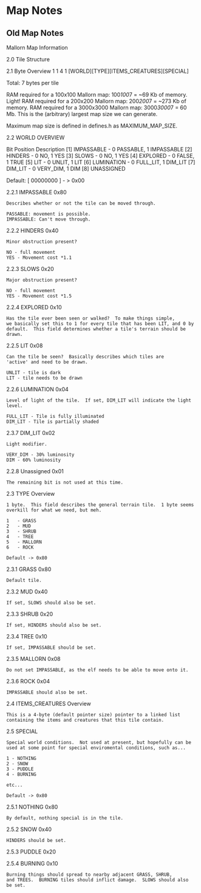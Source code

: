 # Map Notes






## Old Map Notes

Mallorn Map Information

2.0 Tile Structure

2.1 Byte Overview
   1      1          4            1
[WORLD][TYPE][ITEMS_CREATURES][SPECIAL]

Total: 7 bytes per tile

RAM required for a 100x100 Mallorn map: 100*100*7 = ~69 Kb of memory.  Light!
RAM required for a 200x200 Mallorn map: 200*200*7 = ~273 Kb of memory.
RAM required for a 3000x3000 Mallorn map: 3000*3000*7 = 60 Mb.  This is the 
(arbitrary) largest map size we can generate.

Maximum map size is defined in defines.h as MAXIMUM_MAP_SIZE.

2.2 WORLD OVERVIEW

Bit Position	Description
[1]		IMPASSABLE - 0 PASSABLE, 1 IMPASSABLE
[2]		HINDERS - 0 NO, 1 YES
[3]		SLOWS - 0 NO, 1 YES
[4]		EXPLORED - 0 FALSE, 1 TRUE
[5]		LIT - 0 UNLIT, 1 LIT
[6]		LUMINATION - 0 FULL_LIT, 1 DIM_LIT
[7]		DIM_LIT - 0 VERY_DIM, 1 DIM
[8]		UNASSIGNED

Default: [ 00000000 ] - > 0x00

2.2.1 IMPASSABLE 0x80

	Describes whether or not the tile can be moved through.

	PASSABLE: movement is possible.
	IMPASSABLE: Can't move through.

2.2.2 HINDERS 0x40

	Minor obstruction present?

	NO - full movement
	YES - Movement cost *1.1

2.2.3 SLOWS 0x20

	Major obstruction present?
	
	NO - full movement
	YES - Movement cost *1.5
	

2.2.4 EXPLORED 0x10

	Has the tile ever been seen or walked?  To make things simple,
	we basically set this to 1 for every tile that has been LIT, and 0 by
	default.  This field determines whether a tile's terrain should be 
	drawn.
	

2.2.5 LIT 0x08

	Can the tile be seen?  Basically describes which tiles are 
	'active' and need to be drawn.

	UNLIT - tile is dark 
	LIT - tile needs to be drawn

2.2.6 LUMINATION 0x04

	Level of light of the tile.  If set, DIM_LIT will indicate the light
	level.

	FULL_LIT - Tile is fully illuminated
	DIM_LIT - Tile is partially shaded

2.3.7 DIM_LIT 0x02

	Light modifier.

	VERY_DIM - 30% luminosity
	DIM - 60% luminosity

2.2.8 Unassigned 0x01

	The remaining bit is not used at this time.


2.3 TYPE Overview

	1 byte.  This field describes the general terrain tile.  1 byte seems
	overkill for what we need, but meh.  

	1	- GRASS
	2	- MUD
	3	- SHRUB
	4	- TREE
	5	- MALLORN
	6	- ROCK

	Default -> 0x80 

2.3.1	GRASS 0x80

	Default tile.  

2.3.2	MUD 0x40

	If set, SLOWS should also be set.

2.3.3	SHRUB 0x20

	If set, HINDERS should also be set.

2.3.4 	TREE 0x10

	If set, IMPASSABLE should be set.

2.3.5	MALLORN 0x08

	Do not set IMPASSABLE, as the elf needs to be able to move onto it.

2.3.6	ROCK 0x04

	IMPASSABLE should also be set.


2.4 ITEMS_CREATURES Overview

	This is a 4-byte (default pointer size) pointer to a linked list
	containing the items and creatures that this tile contain. 

2.5 SPECIAL

	Special world conditions.  Not used at present, but hopefully can be
	used at some point for special enviromental conditions, such as...

	1 - NOTHING
	2 - SNOW
	3 - PUDDLE
	4 - BURNING

	etc...

	Default -> 0x80

2.5.1 NOTHING 0x80

	By default, nothing special is in the tile.

2.5.2 SNOW 0x40

	HINDERS should be set.

2.5.3 PUDDLE 0x20

	
2.5.4 BURNING 0x10

	Burning things should spread to nearby adjacent GRASS, SHRUB, 
	and TREES.  BURNING tiles should inflict damage.  SLOWS should also
	be set.
